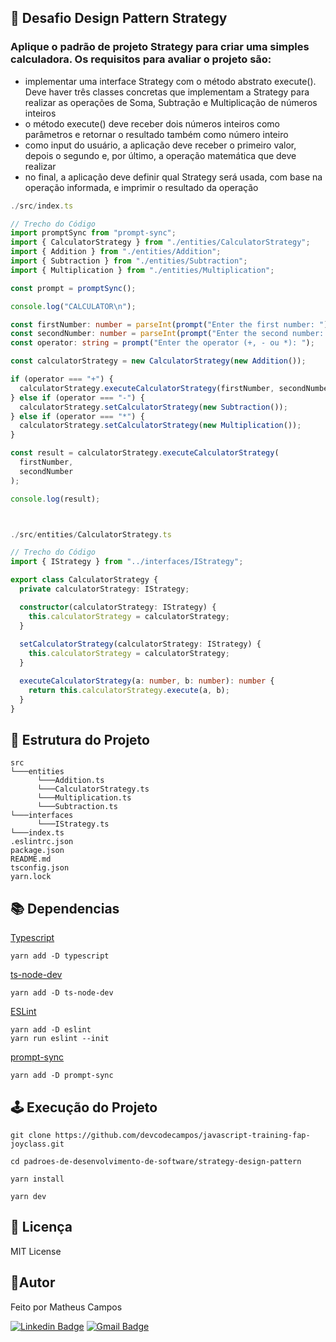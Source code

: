 ## 🚀 Desafio Design Pattern Strategy
### Aplique o padrão de projeto Strategy para criar uma simples calculadora. Os requisitos para avaliar o projeto são: 
- implementar uma interface Strategy com o método abstrato execute(). Deve haver três classes concretas que implementam a Strategy para realizar as operações de Soma, Subtração e Multiplicação de números inteiros
- o método execute() deve receber dois números inteiros como parâmetros e retornar o resultado também como número inteiro
- como input do usuário, a aplicação deve receber o primeiro valor, depois o segundo e, por último, a operação matemática que deve realizar
- no final, a aplicação deve definir qual Strategy será usada, com base na operação informada, e imprimir o resultado da operação

```ts
./src/index.ts

// Trecho do Código
import promptSync from "prompt-sync";
import { CalculatorStrategy } from "./entities/CalculatorStrategy";
import { Addition } from "./entities/Addition";
import { Subtraction } from "./entities/Subtraction";
import { Multiplication } from "./entities/Multiplication";

const prompt = promptSync();

console.log("CALCULATOR\n");

const firstNumber: number = parseInt(prompt("Enter the first number: "));
const secondNumber: number = parseInt(prompt("Enter the second number: "));
const operator: string = prompt("Enter the operator (+, - ou *): ");

const calculatorStrategy = new CalculatorStrategy(new Addition());

if (operator === "+") {
  calculatorStrategy.executeCalculatorStrategy(firstNumber, secondNumber);
} else if (operator === "-") {
  calculatorStrategy.setCalculatorStrategy(new Subtraction());
} else if (operator === "*") {
  calculatorStrategy.setCalculatorStrategy(new Multiplication());
}

const result = calculatorStrategy.executeCalculatorStrategy(
  firstNumber,
  secondNumber
);

console.log(result);



./src/entities/CalculatorStrategy.ts

// Trecho do Código
import { IStrategy } from "../interfaces/IStrategy";

export class CalculatorStrategy {
  private calculatorStrategy: IStrategy;

  constructor(calculatorStrategy: IStrategy) {
    this.calculatorStrategy = calculatorStrategy;
  }
  
  setCalculatorStrategy(calculatorStrategy: IStrategy) {
    this.calculatorStrategy = calculatorStrategy;
  }

  executeCalculatorStrategy(a: number, b: number): number {
    return this.calculatorStrategy.execute(a, b);
  }
}
```

## 🧱 Estrutura do Projeto <a name="estrutura"></a>
```
src      
└───entities
      └───Addition.ts
      └───CalculatorStrategy.ts      
      └───Multiplication.ts
      └───Subtraction.ts  
└───interfaces
      └───IStrategy.ts
└───index.ts
.eslintrc.json
package.json
README.md
tsconfig.json
yarn.lock
```

## 📚 Dependencias
[Typescript](https://www.typescriptlang.org/download)
```
yarn add -D typescript
```
[ts-node-dev](https://www.npmjs.com/package/ts-node-dev)
```
yarn add -D ts-node-dev
```
[ESLint](https://eslint.org/docs/latest/use/getting-started)
```
yarn add -D eslint
yarn run eslint --init
```
[prompt-sync](https://www.npmjs.com/package/prompt-sync) 
```
yarn add -D prompt-sync
```

## 🕹️ Execução do Projeto
``` 
git clone https://github.com/devcodecampos/javascript-training-fap-joyclass.git

cd padroes-de-desenvolvimento-de-software/strategy-design-pattern

yarn install

yarn dev
```

## 📝 Licença <a name="license"></a>
MIT License

## 🤖Autor 
Feito por Matheus Campos

[![Linkedin Badge](https://img.shields.io/badge/-devcodecampos-blue?style=flat-square&logo=Linkedin&logoColor=white&link=https://www.linkedin.com/in/devcodecampos/)](https://www.linkedin.com/in/devcodecampos/) 
[![Gmail Badge](https://img.shields.io/badge/-devcodecampos-c14438?style=flat-square&logo=Gmail&logoColor=white&link=mailto:devcodecampos@gmail.com)](mailto:devcodecampos@gmail.com)